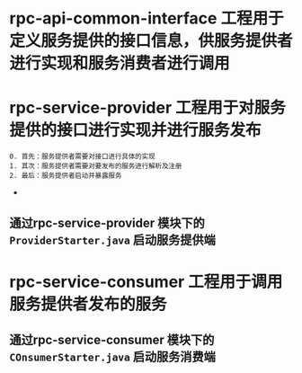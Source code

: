 # rpc-api-common-interface 工程用于定义服务提供的接口信息，供服务提供者进行实现和服务消费者进行调用

# rpc-service-provider 工程用于对服务提供的接口进行实现并进行服务发布
    0. 首先：服务提供者需要对接口进行具体的实现
    1. 其次：服务提供者需要对要发布的服务进行解析及注册
    2. 最后：服务提供者启动并暴露服务
-
## 通过rpc-service-provider 模块下的 `ProviderStarter.java` 启动服务提供端

# rpc-service-consumer 工程用于调用服务提供者发布的服务

## 通过rpc-service-consumer 模块下的 `COnsumerStarter.java` 启动服务消费端
